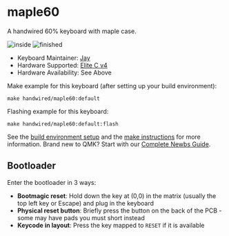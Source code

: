 # maple60

A handwired 60% keyboard with maple case.

![inside](https://i.imgur.com/mDJDwTth.jpg)
![finished](https://i.imgur.com/gIoEg6ch.jpg)

* Keyboard Maintainer: [Jay](https://github.com/Toofty5)
* Hardware Supported: [Elite C v4](https://keeb.io/products/elite-c-low-profile-version-usb-c-pro-micro-replacement-atmega32u4)
* Hardware Availability: See Above

Make example for this keyboard (after setting up your build environment):

    make handwired/maple60:default

Flashing example for this keyboard:

    make handwired/maple60:default:flash

See the [build environment setup](https://docs.qmk.fm/#/getting_started_build_tools) and the [make instructions](https://docs.qmk.fm/#/getting_started_make_guide) for more information. Brand new to QMK? Start with our [Complete Newbs Guide](https://docs.qmk.fm/#/newbs).

## Bootloader

Enter the bootloader in 3 ways:

* **Bootmagic reset**: Hold down the key at (0,0) in the matrix (usually the top left key or Escape) and plug in the keyboard
* **Physical reset button**: Briefly press the button on the back of the PCB - some may have pads you must short instead
* **Keycode in layout**: Press the key mapped to `RESET` if it is available
